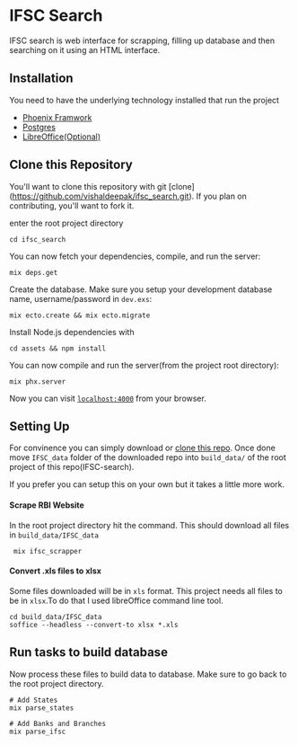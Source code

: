 # IFSC Search

IFSC search is web interface for scrapping, filling up database and then searching on it using an HTML interface.

## Installation

You need to have the underlying technology installed that run the project

  * [Phoenix Framwork](https://hexdocs.pm/phoenix/installation.html#content)
  * [Postgres](https://www.postgresql.org/)
  * [LibreOffice(Optional)](https://www.libreoffice.org/)

## Clone this Repository

You'll want to clone this repository with git [clone] (https://github.com/vishaldeepak/ifsc_search.git). If you plan on contributing, you'll want to fork it.

enter the root project directory

```
cd ifsc_search
```

You can now fetch your dependencies, compile, and run the server:

```
mix deps.get

```

Create the database. Make sure you setup your development database name, username/password in `dev.exs`:
```
mix ecto.create && mix ecto.migrate
```

Install Node.js dependencies with
```
cd assets && npm install
```

You can now compile and run the server(from the project root directory):
```
mix phx.server
```
Now you can visit [`localhost:4000`](http://localhost:4000) from your browser.
## Setting Up
For convinence you can simply download or [clone this repo](https://github.com/vishaldeepak/IFSC-data-files). Once done move `IFSC_data` folder of the downloaded repo into `build_data/` of the root project of this repo(IFSC-search).

If you prefer you can setup this on your own but it takes a little more work.

#### Scrape RBI Website
  In the root project directory hit the command. This should download all files in `build_data/IFSC_data`
  ```
   mix ifsc_scrapper
  ```
#### Convert .xls files to xlsx
  Some files downloaded will be in `xls` format. This project needs all files to be in `xlsx`.To do that I used libreOffice command line tool.
  ```
  cd build_data/IFSC_data
  soffice --headless --convert-to xlsx *.xls
  ```

## Run tasks to build database
  Now process these files to build data to database. Make sure to go back to the root project directory.
  ```
  # Add States
  mix parse_states

  # Add Banks and Branches
  mix parse_ifsc
  ```